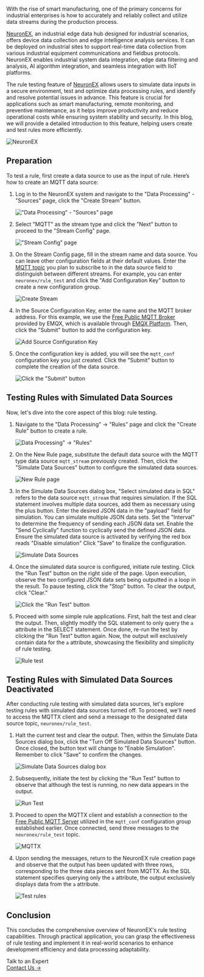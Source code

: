 With the rise of smart manufacturing, one of the primary concerns for industrial enterprises is how to accurately and reliably collect and utilize data streams during the production process.

[NeuronEX](https://www.emqx.com/en/products/neuronex), an industrial edge data hub designed for industrial scenarios, offers device data collection and edge intelligence analysis services. It can be deployed on industrial sites to support real-time data collection from various industrial equipment communications and fieldbus protocols. NeuronEX enables industrial system data integration, edge data filtering and analysis, AI algorithm integration, and seamless integration with IIoT platforms.

The rule testing feature of [NeuronEX](https://www.emqx.com/en/products/neuronex) allows users to simulate data inputs in a secure environment, test and optimize data processing rules, and identify and resolve potential issues in advance. This feature is crucial for applications such as smart manufacturing, remote monitoring, and preventive maintenance, as it helps improve productivity and reduce operational costs while ensuring system stability and security. In this blog, we will provide a detailed introduction to this feature, helping users create and test rules more efficiently.

![NeuronEX](https://assets.emqx.com/images/eba89324c09f2d60ef735fad20e482b4.png)

## Preparation

To test a rule, first create a data source to use as the input of rule. Here’s how to create an MQTT data source:

1. Log in to the NeuronEX system and navigate to the "Data Processing" - "Sources" page, click the "Create Stream" button.

   !["Data Processing" - "Sources" page](https://assets.emqx.com/images/19499518c408e2dce96d75d9fd7ca109.png)

1. Select "MQTT" as the stream type and click the "Next" button to proceed to the "Stream Config" page.

   !["Stream Config" page](https://assets.emqx.com/images/11e78e0c44d5eddb8cc74db6500d2d03.png)

1. On the Stream Config page, fill in the stream name and data source. You can leave other configuration fields at their default values. Enter the [MQTT topic](https://www.emqx.com/en/blog/advanced-features-of-mqtt-topics) you plan to subscribe to in the data source field to distinguish between different streams. For example, you can enter `neuronex/rule_test` and click the "Add Configuration Key" button to create a new configuration group.

   ![Create Stream](https://assets.emqx.com/images/f2db53f2f32663b5c4238370021dd721.png)

1. In the Source Configuration Key, enter the name and the MQTT broker address. For this example, we use the [Free Public MQTT Broker](https://www.emqx.com/en/mqtt/public-mqtt5-broker) provided by EMQX, which is available through [EMQX Platform](https://www.emqx.com/en/cloud). Then, click the "Submit" button to add the configuration key.

   ![Add Source Configuration Key](https://assets.emqx.com/images/d5e1cfe69ee3abaddbc5b1ae5d48d5a8.png) 

1. Once the configuration key is added, you will see the `mqtt_conf` configuration key you just created. Click the "Submit" button to complete the creation of the data source.

   ![Click the "Submit" button](https://assets.emqx.com/images/b757f8821a0a252288317e9cd6c59a84.png) 

## Testing Rules with Simulated Data Sources

Now, let's dive into the core aspect of this blog: rule testing.

1. Navigate to the "Data Processing" -> "Rules" page and click the "Create Rule" button to create a rule.

   ![Data Processing" -> "Rules"](https://assets.emqx.com/images/bb4c1f83eee76dc38ad488db4f04c2b4.png)

1. On the New Rule page, substitute the default data source with the MQTT type data source `mqtt_stream` previously created. Then, click the "Simulate Data Sources" button to configure the simulated data sources.

   ![New Rule page](https://assets.emqx.com/images/4dce3b4a5055673901772d5a5bee2ab9.png) 

1. In the Simulate Data Sources dialog box, "Select simulated data in SQL" refers to the data source `mqtt_stream` that requires simulation. If the SQL statement involves multiple data sources, add them as necessary using the plus button. Enter the desired JSON data in the "payload" field for simulation. You can simulate multiple JSON data sets. Set the "Interval" to determine the frequency of sending each JSON data set. Enable the "Send Cyclically" function to cyclically send the defined JSON data. Ensure the simulated data source is activated by verifying the red box reads "Disable simulation" Click "Save" to finalize the configuration.

   ![Simulate Data Sources](https://assets.emqx.com/images/94fafe8966c90063368a21e79cff380e.png)

1. Once the simulated data source is configured, initiate rule testing. Click the "Run Test" button on the right side of the page. Upon execution, observe the two configured JSON data sets being outputted in a loop in the result. To pause testing, click the "Stop" button. To clear the output, click "Clear."

   ![Click the "Run Test" button](https://assets.emqx.com/images/6c59e17a560930f2a1f3994442166e8c.png)

1. Proceed with some simple rule applications. First, halt the test and clear the output. Then, slightly modify the SQL statement to only query the `a` attribute in the SELECT statement. Once done, re-run the test by clicking the "Run Test" button again. Now, the output will exclusively contain data for the `a` attribute, showcasing the flexibility and simplicity of rule testing.

   ![Rule test](https://assets.emqx.com/images/a5fdd3eef664b9295ad273d1814b89e7.png)

## Testing Rules with Simulated Data Sources Deactivated

After conducting rule testing with simulated data sources, let's explore testing rules with simulated data sources turned off. To proceed, we'll need to access the MQTTX client and send a message to the designated data source topic, `neuronex/rule_test`.

1. Halt the current test and clear the output. Then, within the Simulate Data Sources dialog box, click the "Turn Off Simulated Data Sources" button. Once closed, the button text will change to "Enable Simulation". Remember to click "Save" to confirm the changes.

   ![Simulate Data Sources dialog box](https://assets.emqx.com/images/ecd2f06dc0e9e8f0f2cef91704319f1d.png)

1. Subsequently, initiate the test by clicking the "Run Test" button to observe that although the test is running, no new data appears in the output.

   ![Run Test](https://assets.emqx.com/images/7a438e0067d773d896c5c06c8b3a5fd9.png)

1. Proceed to open the MQTTX client and establish a connection to the [Free Public MQTT Server](https://www.emqx.com/zh/mqtt/public-mqtt5-broker) utilized in the `mqtt_conf` configuration group established earlier. Once connected, send three messages to the `neuronex/rule_test` topic.

   ![MQTTX](https://assets.emqx.com/images/b13c021eb74f182a6750dca0dc7e41b4.png)

1. Upon sending the messages, return to the NeuronEX rule creation page and observe that the output has been updated with three rows, corresponding to the three data pieces sent from MQTTX. As the SQL statement specifies querying only the `a` attribute, the output exclusively displays data from the `a` attribute.

   ![Test rules](https://assets.emqx.com/images/80851414e9dea35c1ab34ae41e3050af.png)

 

## Conclusion

This concludes the comprehensive overview of NeuronEX's rule testing capabilities. Through practical application, you can grasp the effectiveness of rule testing and implement it in real-world scenarios to enhance development efficiency and data processing adaptability.



<section class="promotion">
    <div>
        Talk to an Expert
    </div>
    <a href="https://www.emqx.com/en/contact?product=solutions" class="button is-gradient">Contact Us →</a>
</section>
